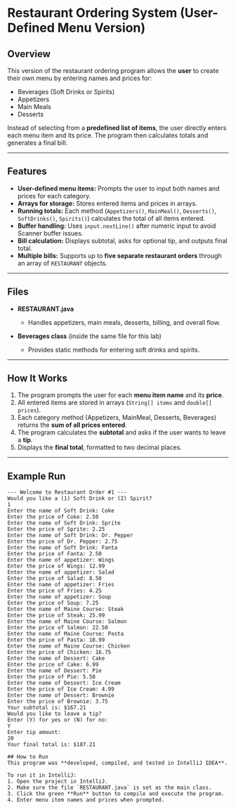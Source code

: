 # Restaurant Ordering System (User-Defined Menu Version)  

## Overview  
This version of the restaurant ordering program allows the **user** to create their own menu by entering names and prices for:  
- Beverages (Soft Drinks or Spirits)  
- Appetizers  
- Main Meals  
- Desserts  

Instead of selecting from a **predefined list of items**, the user directly enters each menu item and its price. The program then calculates totals and generates a final bill.  

---

## Features  
- **User-defined menu items:** Prompts the user to input both names and prices for each category.  
- **Arrays for storage:** Stores entered items and prices in arrays.  
- **Running totals:** Each method (`Appetizers()`, `MainMeal()`, `Desserts()`, `SoftDrinks()`, `Spirits()`) calculates the total of all items entered.  
- **Buffer handling:** Uses `input.nextLine()` after numeric input to avoid Scanner buffer issues.  
- **Bill calculation:** Displays subtotal, asks for optional tip, and outputs final total.  
- **Multiple bills:** Supports up to **five separate restaurant orders** through an array of `RESTAURANT` objects.  

---

## Files  
- **RESTAURANT.java**  
  - Handles appetizers, main meals, desserts, billing, and overall flow.  

- **Beverages class** (inside the same file for this lab)  
  - Provides static methods for entering soft drinks and spirits.  

---

## How It Works  
1. The program prompts the user for each **menu item name** and its **price**.  
2. All entered items are stored in arrays (`String[] items` and `double[] prices`).  
3. Each category method (Appetizers, MainMeal, Desserts, Beverages) returns the **sum of all prices entered**.  
4. The program calculates the **subtotal** and asks if the user wants to leave a **tip**.  
5. Displays the **final total**, formatted to two decimal places.  

---

## Example Run  
```text
--- Welcome to Restaurant Order #1 ---
Would you like a (1) Soft Drink or (2) Spirit?
1
Enter the name of Soft Drink: Coke
Enter the price of Coke: 2.50
Enter the name of Soft Drink: Sprite
Enter the price of Sprite: 2.25
Enter the name of Soft Drink: Dr. Pepper
Enter the price of Dr. Pepper: 2.75
Enter the name of Soft Drink: Fanta
Enter the price of Fanta: 2.50
Enter the name of appetizer: Wings
Enter the price of Wings: 12.99
Enter the name of appetizer: Salad
Enter the price of Salad: 8.50
Enter the name of appetizer: Fries
Enter the price of Fries: 4.25
Enter the name of appetizer: Soup
Enter the price of Soup: 7.25
Enter the name of Maine Course: Steak
Enter the price of Steak: 25.99
Enter the name of Maine Course: Salmon
Enter the price of Salmon: 22.50
Enter the name of Maine Course: Pasta
Enter the price of Pasta: 18.99
Enter the name of Maine Course: Chicken
Enter the price of Chicken: 16.75
Enter the name of Dessert: Cake
Enter the price of Cake: 6.99
Enter the name of Dessert: Pie
Enter the price of Pie: 5.50
Enter the name of Dessert: Ice Cream
Enter the price of Ice Cream: 4.99
Enter the name of Dessert: Brownie
Enter the price of Brownie: 3.75
Your subtotal is: $167.21
Would you like to leave a tip?
Enter (Y) for yes or (N) for no:
Y
Enter tip amount:
20
Your final total is: $187.21

## How to Run  
This program was **developed, compiled, and tested in IntelliJ IDEA**.  

To run it in IntelliJ:  
1. Open the project in IntelliJ.  
2. Make sure the file `RESTAURANT.java` is set as the main class.  
3. Click the green **Run** button to compile and execute the program.
4. Enter menu item names and prices when prompted.
